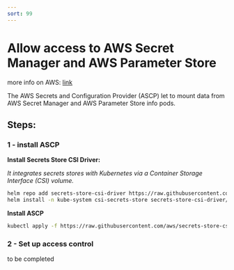 ```yaml
---
sort: 99
---
```



# Allow access to AWS Secret Manager and AWS Parameter Store

more info on AWS:  [link](https://docs.aws.amazon.com/secretsmanager/latest/userguide/integrating_csi_driver.html)

The AWS Secrets and Configuration Provider (ASCP) let to mount data from AWS Secret Manager and AWS Parameter Store info pods.

## Steps:

### 1 - install ASCP

**Install Secrets Store CSI Driver:**

*It integrates secrets stores with Kubernetes via a Container Storage Interface (CSI) volume.*

```bash
helm repo add secrets-store-csi-driver https://raw.githubusercontent.com/kubernetes-sigs/secrets-store-csi-driver/master/charts
helm install -n kube-system csi-secrets-store secrets-store-csi-driver/secrets-store-csi-driver
```

**Install ASCP**
```bash
kubectl apply -f https://raw.githubusercontent.com/aws/secrets-store-csi-driver-provider-aws/main/deployment/aws-provider-installer.yaml
```

### 2 - Set up access control

to be completed